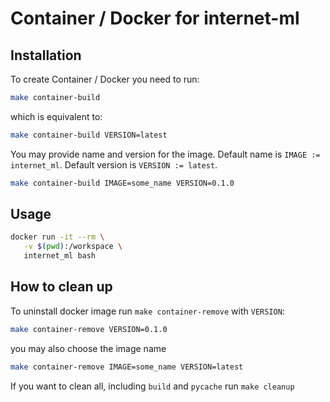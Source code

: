 # Container / Docker for internet-ml

## Installation

To create Container / Docker you need to run:

```bash
make container-build
```

which is equivalent to:

```bash
make container-build VERSION=latest
```

You may provide name and version for the image.
Default name is `IMAGE := internet_ml`.
Default version is `VERSION := latest`.

```bash
make container-build IMAGE=some_name VERSION=0.1.0
```

## Usage

```bash
docker run -it --rm \
   -v $(pwd):/workspace \
   internet_ml bash
```

## How to clean up

To uninstall docker image run `make container-remove` with `VERSION`:

```bash
make container-remove VERSION=0.1.0
```

you may also choose the image name

```bash
make container-remove IMAGE=some_name VERSION=latest
```

If you want to clean all, including `build` and `pycache` run `make cleanup`
